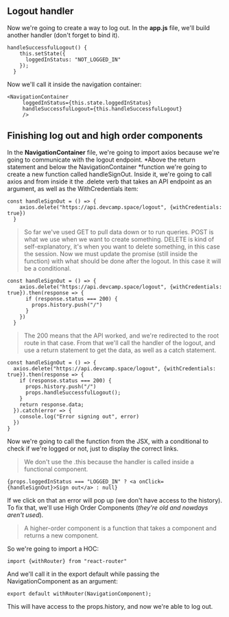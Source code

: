 ## Logout handler

Now we're going to create a way to log out. In the **app.js** file, we'll build another handler (don't forget to bind it).

```
handleSuccessfulLogout() {
    this.setState({
      loggedInStatus: "NOT_LOGGED_IN"
    });
  }
```

Now we'll call it inside the navigation container:

```
<NavigationContainer 
     loggedInStatus={this.state.loggedInStatus}
     handleSuccessfulLogout={this.handleSuccessfulLogout}
     />

```

## Finishing log out and high order components

In the **NavigationContainer** file, we're going to import axios because we're going to communicate with the logout endpoint. *Above the return statement and below the NavigationContainer *function we're going to create a new function called handleSignOut. Inside it, we're going to call axios and from inside it the .delete verb that takes an API endpoint as an argument, as well as the WithCredentials item:

```
const handleSignOut = () => {
    axios.delete("https://api.devcamp.space/logout", {withCredentials: true})
  }
```

>  So far we've used GET to pull data down or to run queries. POST is what we use when we want to create something. DELETE is kind of self-explanatory, it's when you want to delete something, in this case the session. Now we must update the promise (still inside the function) with what should be done after the logout. In this case it will be a conditional.

```
const handleSignOut = () => {
    axios.delete("https://api.devcamp.space/logout", {withCredentials: true}).then(response => {
      if (response.status === 200) {
        props.history.push("/")
      }
    })
  }
  ```

  > The 200 means that the API worked, and we're redirected to the root route in that case. From that we'll call the handler of the logout, and use a return statement to get the data, as well as a catch statement.

  ```
  const handleSignOut = () => {
    axios.delete("https://api.devcamp.space/logout", {withCredentials: true}).then(response => {
      if (response.status === 200) {
        props.history.push("/")
        props.handleSuccessfulLogout();
      }
      return response.data;
    }).catch(error => {
      console.log("Error signing out", error)
    })
  }
```

Now we're going to call the function from the JSX, with a conditional to check if we're logged or not, just to display the correct links.

> We don't use the .this because the handler is called inside a functional component.

```
{props.loggedInStatus === "LOGGED_IN" ? <a onClick={handleSignOut}>Sign out</a> : null}
```

If we click on that an error will pop up (we don't have access to the history). To fix that, we'll use High Order Components (*they're old and nowdays aren't used*).

> A higher-order component is a function that takes a component and returns a new component.

So we're going to import a HOC:

```
import {withRouter} from "react-router"
```

And we'll call it in the export default while passing the NavigationComponent as an argument:

```
export default withRouter(NavigationComponent);
```

This will have access to the props.history, and now we're able to log out.